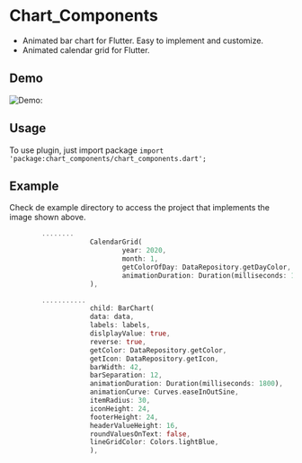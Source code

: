 # Chart_Components

* Animated bar chart for Flutter. Easy to implement and customize.
* Animated calendar grid for Flutter. 

## Demo
![Demo: ](https://github.com/fgcan10/chart_components/raw/master/barchart_calendargrid.gif)

## Usage
To use plugin, just import package `import 'package:chart_components/chart_components.dart';`

## Example
Check de example directory to access the project that implements the image shown above.

````dart
        ........
                    CalendarGrid(
                            year: 2020,
                            month: 1,
                            getColorOfDay: DataRepository.getDayColor,
                            animationDuration: Duration(milliseconds: 1500),
                    ),

        ...........
                    child: BarChart(
                    data: data,
                    labels: labels,
                    dislplayValue: true,
                    reverse: true,
                    getColor: DataRepository.getColor,
                    getIcon: DataRepository.getIcon,
                    barWidth: 42,
                    barSeparation: 12,
                    animationDuration: Duration(milliseconds: 1800),
                    animationCurve: Curves.easeInOutSine,
                    itemRadius: 30,
                    iconHeight: 24,
                    footerHeight: 24,
                    headerValueHeight: 16,
                    roundValuesOnText: false,
                    lineGridColor: Colors.lightBlue,
                    ),
````